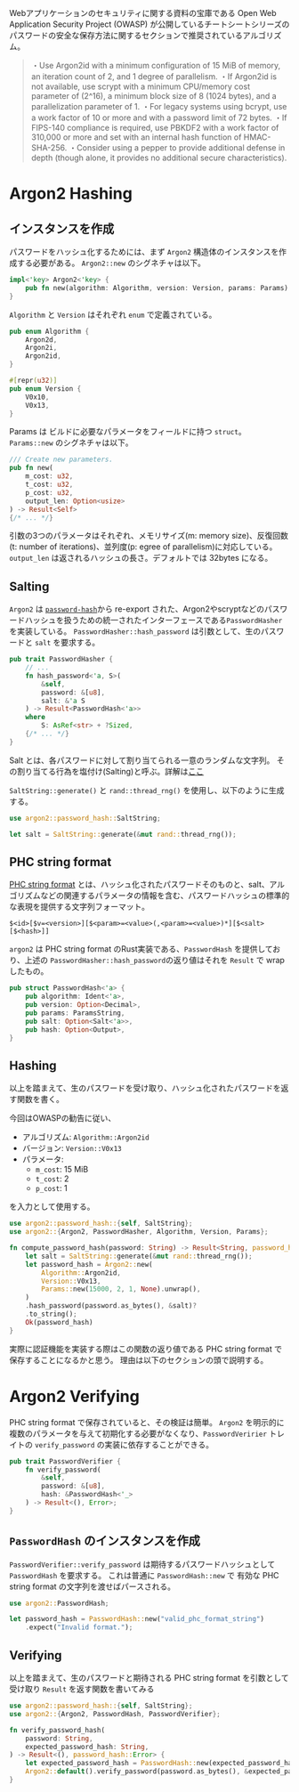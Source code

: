 Webアプリケーションのセキュリティに関する資料の宝庫である Open Web Application Security Project (OWASP) が公開しているチートシートシリーズのパスワードの安全な保存方法に関するセクションで推奨されているアルゴリズム。

> ・Use Argon2id with a minimum configuration of 15 MiB of memory, an iteration count of 2, and 1 degree of parallelism.
> ・If Argon2id is not available, use scrypt with a minimum CPU/memory cost parameter of (2^16), a minimum block size of 8 (1024 bytes), and a parallelization parameter of 1.
> ・For legacy systems using bcrypt, use a work factor of 10 or more and with a password limit of 72 bytes.
> ・If FIPS-140 compliance is required, use PBKDF2 with a work factor of 310,000 or more and set with an internal hash function of HMAC-SHA-256.
> ・Consider using a pepper to provide additional defense in depth (though alone, it provides no additional secure characteristics).

# Argon2 Hashing

## インスタンスを作成
パスワードをハッシュ化するためには、まず `Argon2` 構造体のインスタンスを作成する必要がある。
`Argon2::new` のシグネチャは以下。

```rust
impl<'key> Argon2<'key> {
    pub fn new(algorithm: Algorithm, version: Version, params: Params) -> Self {/* */}
}
```

`Algorithm` と `Version` はそれぞれ `enum` で定義されている。

```rust
pub enum Algorithm {
    Argon2d,
    Argon2i,
    Argon2id,
}

#[repr(u32)]
pub enum Version {
    V0x10,
    V0x13,
}
```

Params は ビルドに必要なパラメータをフィールドに持つ `struct`。
`Params::new` のシグネチャは以下。

```rust
/// Create new parameters.
pub fn new(
    m_cost: u32,
    t_cost: u32,
    p_cost: u32,
    output_len: Option<usize>
) -> Result<Self>
{/* ... */}
```

引数の3つのパラメータはそれぞれ、メモリサイズ(m: memory size)、反復回数(t: number of iterations)、並列度(p: egree of parallelism)に対応している。
`output_len` は返されるハッシュの長さ。デフォルトでは 32bytes になる。

## Salting
`Argon2` は [`password-hash`](https://docs.rs/password-hash/latest/password_hash/index.html)から re-export された、Argon2やscryptなどのパスワードハッシュを扱うための統一されたインターフェースである`PasswordHasher` を実装している。
`PasswordHasher::hash_password` は引数として、生のパスワードと `salt` を要求する。

```rust
pub trait PasswordHasher {
    // ...
    fn hash_password<'a, S>(
        &self,
        password: &[u8],
        salt: &'a S
    ) -> Result<PasswordHash<'a>>
    where
        S: AsRef<str> + ?Sized,
    {/* ... */}
}
```

Salt とは、各パスワードに対して割り当てられる一意のランダムな文字列。
その割り当てる行為を塩付け(Salting)と呼ぶ。詳解は[ここ](https://cheatsheetseries.owasp.org/cheatsheets/Password_Storage_Cheat_Sheet.html#salting)

`SaltString::generate()` と `rand::thread_rng()` を使用し、以下のように生成する。

```rust
use argon2::password_hash::SaltString;

let salt = SaltString::generate(&mut rand::thread_rng());
```

## PHC string format
[PHC string format](https://github.com/P-H-C/phc-string-format/blob/master/phc-sf-spec.md) とは、ハッシュ化されたパスワードそのものと、salt、アルゴリズムなどの関連するパラメータの情報を含む、パスワードハッシュの標準的な表現を提供する文字列フォーマット。

```
$<id>[$v=<version>][$<param>=<value>(,<param>=<value>)*][$<salt>[$<hash>]]
```

`argon2` は PHC string format のRust実装である、`PasswordHash` を提供しており、上述の `PasswordHasher::hash_password`の返り値はそれを `Result` で wrap したもの。

```rust
pub struct PasswordHash<'a> {
    pub algorithm: Ident<'a>,
    pub version: Option<Decimal>,
    pub params: ParamsString,
    pub salt: Option<Salt<'a>>,
    pub hash: Option<Output>,
}
```

## Hashing
以上を踏まえて、生のパスワードを受け取り、ハッシュ化されたパスワードを返す関数を書く。

今回はOWASPの勧告に従い、

- アルゴリズム: `Algorithm::Argon2id`
- バージョン: `Version::V0x13`
- パラメータ:
    - `m_cost`: 15 MiB
    - `t_cost`: 2
    - `p_cost`: 1

を入力として使用する。

```rust
use argon2::password_hash::{self, SaltString};
use argon2::{Argon2, PasswordHasher, Algorithm, Version, Params};

fn compute_password_hash(password: String) -> Result<String, password_hash::Error> {
    let salt = SaltString::generate(&mut rand::thread_rng());
    let password_hash = Argon2::new(
        Algorithm::Argon2id,
        Version::V0x13,
        Params::new(15000, 2, 1, None).unwrap(),
    )
    .hash_password(password.as_bytes(), &salt)?
    .to_string();
    Ok(password_hash)
}
```

実際に認証機能を実装する際はこの関数の返り値である PHC string format で保存することになるかと思う。
理由は以下のセクションの頭で説明する。

# Argon2 Verifying

PHC string format で保存されていると、その検証は簡単。
`Argon2` を明示的に複数のパラメータを与えて初期化する必要がなくなり、`PasswordVeririer` トレイトの `verify_password` の実装に依存することができる。

```rust
pub trait PasswordVerifier {
    fn verify_password(
        &self,
        password: &[u8],
        hash: &PasswordHash<'_>
    ) -> Result<(), Error>;
}
```

## `PasswordHash` のインスタンスを作成

`PasswordVerifier::verify_password` は期待するパスワードハッシュとして `PasswordHash` を要求する。
これは普通に `PasswordHash::new` で 有効な PHC string format の文字列を渡せばパースされる。

```rust
use argon2::PasswordHash;

let password_hash = PasswordHash::new("valid_phc_format_string")
    .expect("Invalid format.");
```

## Verifying

以上を踏まえて、生のパスワードと期待される PHC string format を引数として受け取り `Result` を返す関数を書いてみる

```rust
use argon2::password_hash::{self, SaltString};
use argon2::{Argon2, PasswordHash, PasswordVerifier};

fn verify_password_hash(
    password: String,
    expected_password_hash: String,
) -> Result<(), password_hash::Error> {
    let expected_password_hash = PasswordHash::new(expected_password_hash.as_str())?;
    Argon2::default().verify_password(password.as_bytes(), &expected_password_hash)
}
```
